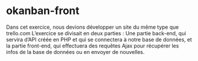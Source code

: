 # okanban-front
Dans cet exercice, nous devions développer un site du même type que trello.com L’exercice se divisait en deux parties : Une partie back-end, qui servira d’API créée en PHP et qui se connectera à notre base de données, et la partie front-end, qui effectuera des requêtes Ajax pour récupérer les infos de la base de données ou en envoyer de nouvelles.

